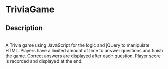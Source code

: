 # TriviaGame


<h2>Description</h2>
<br>
A Trivia game using JavaScript for the logic and jQuery to manipulate HTML.
Players have a limited amount of time to answer questions and finish the game.
Correct answers are displayed after each question.
Player score is recorded and displayed at the end.
